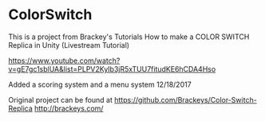 # ColorSwitch
This is a project from Brackey's Tutorials
How to make a COLOR SWITCH Replica in Unity (Livestream Tutorial)

https://www.youtube.com/watch?v=gE7gc1sblUA&list=PLPV2KyIb3jR5xTUU7fitudKE6hCDA4Hso

Added a scoring system and a menu system 12/18/2017

Original project can be found at 
https://github.com/Brackeys/Color-Switch-Replica
http://brackeys.com/
